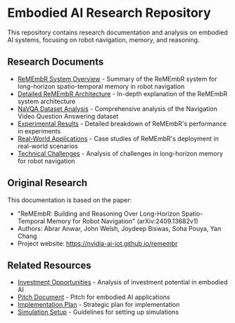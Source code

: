 # Embodied AI Research Repository

This repository contains research documentation and analysis on embodied AI systems, focusing on robot navigation, memory, and reasoning.

## Research Documents

- [ReMEmbR System Overview](remembr.md) - Summary of the ReMEmbR system for long-horizon spatio-temporal memory in robot navigation
- [Detailed ReMEmbR Architecture](docs/remembr_architecture.md) - In-depth explanation of the ReMEmbR system architecture
- [NaVQA Dataset Analysis](docs/navqa_dataset.md) - Comprehensive analysis of the Navigation Video Question Answering dataset
- [Experimental Results](docs/experimental_results.md) - Detailed breakdown of ReMEmbR's performance in experiments
- [Real-World Applications](docs/real_world_applications.md) - Case studies of ReMEmbR's deployment in real-world scenarios
- [Technical Challenges](docs/technical_challenges.md) - Analysis of challenges in long-horizon memory for robot navigation

## Original Research

This documentation is based on the paper:
- "ReMEmbR: Building and Reasoning Over Long-Horizon Spatio-Temporal Memory for Robot Navigation" (arXiv:2409.13682v1)
- Authors: Abrar Anwar, John Welsh, Joydeep Biswas, Soha Pouya, Yan Chang
- Project website: https://nvidia-ai-iot.github.io/remembr

## Related Resources

- [Investment Opportunities](investment_opportunities.md) - Analysis of investment potential in embodied AI
- [Pitch Document](pitch.md) - Pitch for embodied AI applications
- [Implementation Plan](plan.md) - Strategic plan for implementation
- [Simulation Setup](sim_setup.md) - Guidelines for setting up simulations
